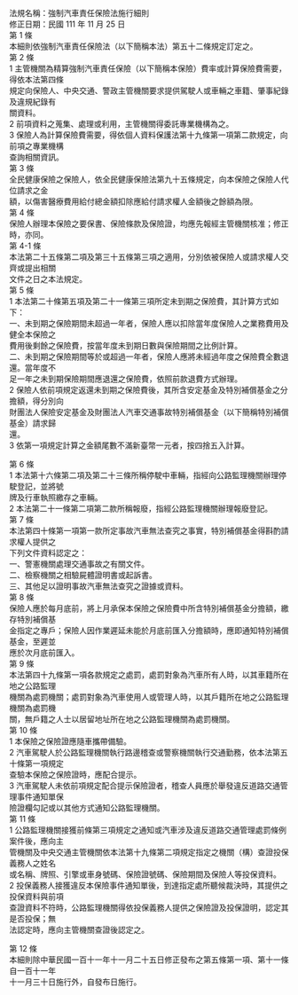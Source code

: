 法規名稱：強制汽車責任保險法施行細則  
修正日期：民國 111 年 11 月 25 日  
第 1 條  
本細則依強制汽車責任保險法（以下簡稱本法）第五十二條規定訂定之。  
第 2 條  
1 主管機關為精算強制汽車責任保險（以下簡稱本保險）費率或計算保險費需要，得依本法第四條  
規定向保險人、中央交通、警政主管機關要求提供駕駛人或車輛之車籍、肇事紀錄及違規紀錄有  
關資料。  
2 前項資料之蒐集、處理或利用，主管機關得委託專業機構為之。  
3 保險人為計算保險費需要，得依個人資料保護法第十九條第一項第二款規定，向前項之專業機構  
查詢相關資訊。  
第 3 條  
全民健康保險之保險人，依全民健康保險法第九十五條規定，向本保險之保險人代位請求之金  
額，以傷害醫療費用給付總金額扣除應給付請求權人金額後之餘額為限。  
第 4 條  
保險人辦理本保險之要保書、保險條款及保險證，均應先報經主管機關核准；修正時，亦同。  
第 4-1 條  
本法第二十五條第二項及第三十五條第三項之適用，分別依被保險人或請求權人交齊或提出相關  
文件之日之本法規定。  
第 5 條  
1 本法第二十條第五項及第二十一條第三項所定未到期之保險費，其計算方式如下：  
一、未到期之保險期間未超過一年者，保險人應以扣除當年度保險人之業務費用及健全本保險之  
費用後剩餘之保險費，按當年度未到期日數與保險期間之比例計算。  
二、未到期之保險期間等於或超過一年者，保險人應將未經過年度之保險費全數退還。當年度不  
足一年之未到期保險期間應退還之保險費，依照前款退費方式辦理。  
2 保險人依前項規定返還未到期之保險費後，其所含安定基金及特別補償基金之分擔額，得分別向  
財團法人保險安定基金及財團法人汽車交通事故特別補償基金（以下簡稱特別補償基金）請求歸  
還。  
3 依第一項規定計算之金額尾數不滿新臺幣一元者，按四捨五入計算。  


第 6 條  
1 本法第十六條第二項及第二十三條所稱停駛中車輛，指經向公路監理機關辦理停駛登記，並將號  
牌及行車執照繳存之車輛。  
2 本法第二十一條第二項第二款所稱報廢，指經公路監理機關辦理報廢登記。  
第 7 條  
本法第四十條第一項第一款所定事故汽車無法查究之事實，特別補償基金得斟酌請求權人提供之  
下列文件資料認定之：  
一、警憲機關處理交通事故之有關文件。  
二、檢察機關之相驗屍體證明書或起訴書。  
三、其他足以證明事故汽車無法查究之證據或資料。  
第 8 條  
保險人應於每月底前，將上月承保本保險之保險費中所含特別補償基金分擔額，繳存特別補償基  
金指定之專戶；保險人因作業遲延未能於月底前匯入分擔額時，應即通知特別補償基金，至遲並  
應於次月底前匯入。  
第 9 條  
本法第四十九條第一項各款規定之處罰，處罰對象為汽車所有人時，以其車籍所在地之公路監理  
機關為處罰機關；處罰對象為汽車使用人或管理人時，以其戶籍所在地之公路監理機關為處罰機  
關，無戶籍之人士以居留地址所在地之公路監理機關為處罰機關。  
第 10 條  
1 本保險之保險證應隨車攜帶備驗。  
2 汽車駕駛人於公路監理機關執行路邊稽查或警察機關執行交通勤務，依本法第五十條第一項規定  
查驗本保險之保險證時，應配合提示。  
3 汽車駕駛人未依前項規定配合提示保險證者，稽查人員應於舉發違反道路交通管理事件通知單保  
險證欄勾記或以其他方式通知公路監理機關。  
第 11 條  
1 公路監理機關接獲前條第三項規定之通知或汽車涉及違反道路交通管理處罰條例案件後，應向主  
管機關及中央交通主管機關依本法第十九條第二項規定指定之機關（構）查證投保義務人之姓名  
或名稱、牌照、引擎或車身號碼、保險證號碼、保險期間及保險人等投保資料。  
2 投保義務人接獲違反本保險事件通知單後，到達指定處所聽候裁決時，其提供之投保資料與前項  
查證資料不符時，公路監理機關得依投保義務人提供之保險證及投保證明，認定其是否投保；無  
法認定時，應向主管機關查證後認定之。  


第 12 條  
本細則除中華民國一百十一年十一月二十五日修正發布之第五條第一項、第十一條自一百十一年  
十一月三十日施行外，自發布日施行。  


